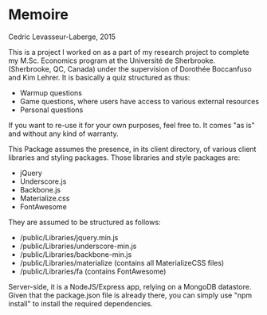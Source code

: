 # Memoire

Cedric Levasseur-Laberge, 2015

This is a project I worked on as a part of my research project to complete my M.Sc. Economics program at the Université de Sherbrooke. (Sherbrooke, QC, Canada) under the supervision of Dorothée Boccanfuso and Kim Lehrer.  It is basically a quiz structured as thus:
- Warmup questions
- Game questions, where users have access to various external resources
- Personal questions

If you want to re-use it for your own purposes, feel free to.
It comes "as is" and without any kind of warranty.

This Package assumes the presence, in its client directory, of various client libraries and styling packages.
Those libraries and style packages are:
- jQuery
- Underscore.js
- Backbone.js
- Materialize.css
- FontAwesome

They are assumed to be structured as follows: 

- /public/Libraries/jquery.min.js
- /public/Libraries/underscore-min.js
- /public/Libraries/backbone-min.js
- /public/Libraries/materialize (contains all MaterializeCSS files)
- /public/Libraries/fa (contains FontAwesome)

Server-side, it is a NodeJS/Express app, relying on a MongoDB datastore.
Given that the package.json file is already there, you can simply use "npm install" to install the required dependencies.

